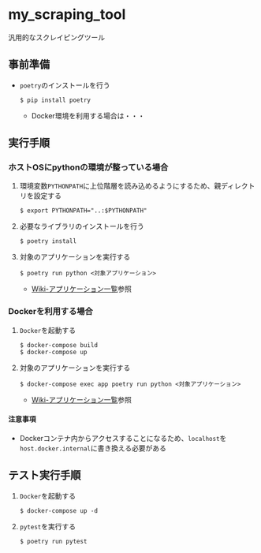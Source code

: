 # my_scraping_tool
汎用的なスクレイピングツール

## 事前準備
- `poetry`のインストールを行う
   ```
   $ pip install poetry
   ```
   - Docker環境を利用する場合は・・・

## 実行手順
### ホストOSにpythonの環境が整っている場合
1. 環境変数`PYTHONPATH`に上位階層を読み込めるようにするため、親ディレクトリを設定する
   ```
   $ export PYTHONPATH="..:$PYTHONPATH"
   ```
1. 必要なライブラリのインストールを行う
   ```
   $ poetry install
   ```
1. 対象のアプリケーションを実行する
   ```
   $ poetry run python <対象アプリケーション>
   ```
   - [Wiki-アプリケーション一覧](https://github.com/koba-masa/my_scraping_tool/wiki/%E3%82%A2%E3%83%97%E3%83%AA%E3%82%B1%E3%83%BC%E3%82%B7%E3%83%A7%E3%83%B3%E4%B8%80%E8%A6%A7)参照

### Dockerを利用する場合
1. `Docker`を起動する
   ```
   $ docker-compose build
   $ docker-compose up
   ```
1. 対象のアプリケーションを実行する
   ```
   $ docker-compose exec app poetry run python <対象アプリケーション>
   ```
   - [Wiki-アプリケーション一覧](https://github.com/koba-masa/my_scraping_tool/wiki/%E3%82%A2%E3%83%97%E3%83%AA%E3%82%B1%E3%83%BC%E3%82%B7%E3%83%A7%E3%83%B3%E4%B8%80%E8%A6%A7)参照

#### 注意事項
- Dockerコンテナ内からアクセスすることになるため、`localhost`を`host.docker.internal`に書き換える必要がある

## テスト実行手順
1. `Docker`を起動する
   ```
   $ docker-compose up -d
   ```
1. `pytest`を実行する
   ```
   $ poetry run pytest
   ```
